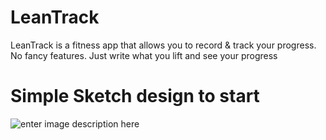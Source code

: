 # LeanTrack
LeanTrack is a fitness app that allows you to record &amp; track your progress. No fancy features. Just write what you lift and see your progress

# Simple Sketch design to start
![enter image description here](https://lh3.googleusercontent.com/edfXPGYbMcN6-LfRva7qHNiE0tGT1jYKY1wKaYbKPANdwP0zSQ7mTJJpsfKn595SnJusoW0NtRc)
